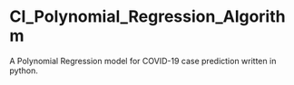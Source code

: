 # CI_Polynomial_Regression_Algorithm
A Polynomial Regression model for COVID-19 case prediction written in python.

